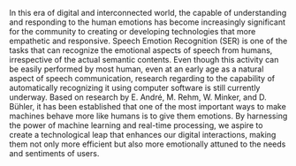 In this era of digital and interconnected world, the capable of understanding and responding to the human emotions has become increasingly significant for the community to creating or developing technologies that more empathetic and responsive. Speech Emotion Recognition (SER) is one of the tasks that can recognize the emotional aspects of speech from humans, irrespective of the actual semantic contents. Even though this activity can be easily performed by most human, even at an early age as a natural aspect of speech communication, research regarding to the capability of automatically recognizing it using computer software is still currently underway. Based on research by E. André, M. Rehm, W. Minker, and D. Bühler, it has been established that one of the most important ways to make machines behave more like humans is to give them emotions. By harnessing the power of machine learning and real-time processing, we aspire to create a technological leap that enhances our digital interactions, making them not only more efficient but also more emotionally attuned to the needs and sentiments of users.
